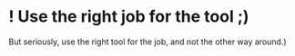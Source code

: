 # ! Use the right job for the tool ;)

But seriously, use the right tool for the job, and not the other way around.)
